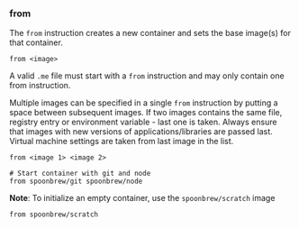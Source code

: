 ### from

The `from` instruction creates a new container and sets the base image(s) for that container. 

```
from <image>
```

A valid `.me` file must start with a `from` instruction and may only contain one from instruction. 

Multiple images can be specified in a single `from` instruction by putting a space between subsequent images. If two images contains the same file, registry entry or environment variable - last one is taken. Always ensure that images with new versions of applications/libraries are passed last. Virtual machine settings are taken from last image in the list.

```
from <image 1> <image 2>

# Start container with git and node
from spoonbrew/git spoonbrew/node
```

**Note**: To initialize an empty container, use the `spoonbrew/scratch` image

```
from spoonbrew/scratch
```
